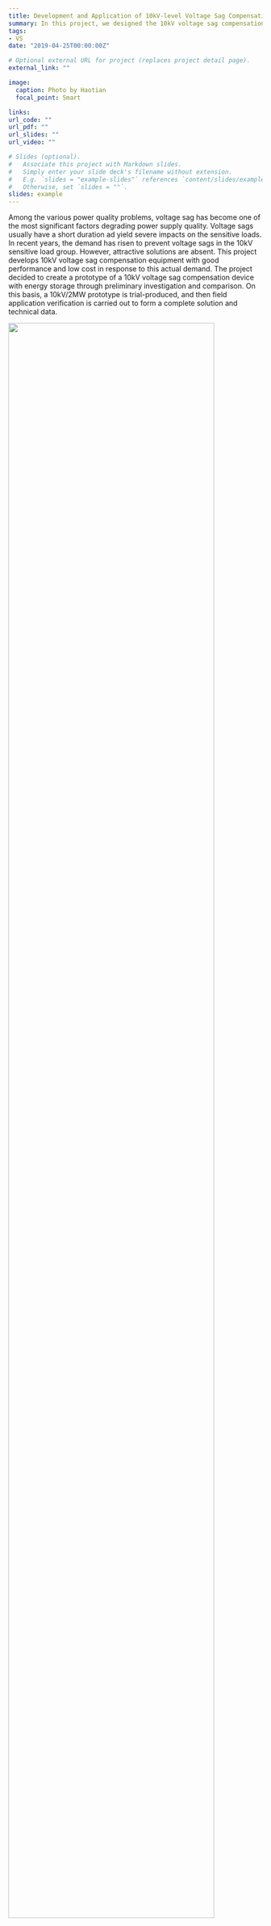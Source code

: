 ```yaml
---
title: Development and Application of 10kV-level Voltage Sag Compensation Device
summary: In this project, we designed the 10kV voltage sag compensation device. The prototype device was verified by two hardware-in-loop (HIL) machine:: one dSpace represents the control circuits and one RT Box for the power circuits.
tags:
- VS
date: "2019-04-25T00:00:00Z"

# Optional external URL for project (replaces project detail page).
external_link: ""

image:
  caption: Photo by Haotian
  focal_point: Smart

links:
url_code: ""
url_pdf: ""
url_slides: ""
url_video: ""

# Slides (optional).
#   Associate this project with Markdown slides.
#   Simply enter your slide deck's filename without extension.
#   E.g. `slides = "example-slides"` references `content/slides/example-slides.md`.
#   Otherwise, set `slides = ""`.
slides: example
---
```

Among the various power quality problems, voltage sag has become one of the most significant factors degrading power supply quality. Voltage sags usually have a short duration ad yield severe impacts on the sensitive loads. In recent years, the demand has risen to prevent voltage sags in the 10kV sensitive load group. However, attractive solutions are absent. This project develops 10kV voltage sag compensation equipment with good performance and low cost in response to this actual demand. The project decided to create a prototype of a 10kV voltage sag compensation device with energy storage through preliminary investigation and comparison. On this basis, a 10kV/2MW prototype is trial-produced, and then field application verification is carried out to form a complete solution and technical data.

<img src="overview.png" width="90%">

The prototype device was verified by two hardware-in-loop (HIL) machine:: one dSpace represents the control circuits and one RT Box for the power circuits. The intermediate circuit interconnecting the dSpace device and the PLECS RTBox represents as follows:

<img src="interconnection.png" width="90%">

